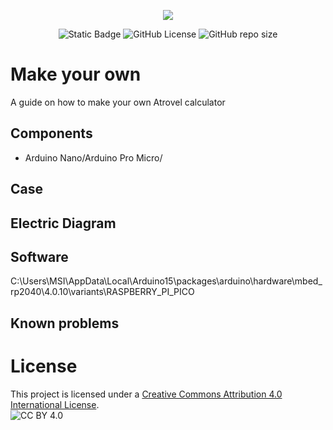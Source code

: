 <p align="center">
  <img src="https://github.com/A-N-Ulab/ATROVEL-arduino_calculator/assets/131162335/e850ed00-7e9a-429c-a55f-dce7ee2740c8">
</p>
<p align="center">
  <img alt="Static Badge" src="https://img.shields.io/badge/ANUlab-Atrovel-blue">
  <img alt="GitHub License" src="https://img.shields.io/github/license/A-N-Ulab/ATROVEL-arduino_calculator">
  <img alt="GitHub repo size" src="https://img.shields.io/github/repo-size/A-N-Ulab/ATROVEL-arduino_calculator">
</p>

# Make your own
A guide on how to make your own Atrovel calculator

## Components
* Arduino Nano/Arduino Pro Micro/

## Case


## Electric Diagram


## Software
C:\Users\MSI\AppData\Local\Arduino15\packages\arduino\hardware\mbed_rp2040\4.0.10\variants\RASPBERRY_PI_PICO

## Known problems

# License
This project is licensed under a [Creative Commons Attribution 4.0 International License](http://creativecommons.org/licenses/by/4.0/).  
![CC BY 4.0](https://i.creativecommons.org/l/by/4.0/88x31.png)


